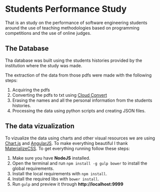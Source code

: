 Students Performance Study
==========================
That is an study on the performance of software engineering students around the use of teaching methodologies based on programming competitions and the use of online judges.

The Database
------------
Tha database was built using the students histories provided by the institution where the study was made.

The extraction of the data from those pdfs were made with the following steps:

1. Acquiring the pdfs
2. Converting the pdfs to txt using [Cloud Convert][1]
3. Erasing the names and all the personal information from the students histories.
4. Processing the data using python scripts and creating JSON files.

The data vizualization
----------------------
To vizualize the data using charts and other visual resources we are using [Chart.js][2] and [AngularJS][3]. To make everything beautiful I thank [MaterializeCSS][4].
To get everything running follow these steps:

1. Make sure you have **NodeJS** installed.
2. Open the terminal and run `npm install -g gulp bower` to install the global requirements.
3. Install the local requirements with `npm install`.
4. Install the required libs with `bower install`.
5. Run `gulp` and preview it through **http://localhost:9999**

[1]: https://cloudconvert.com/pdf-to-txt
[2]: http://www.chartjs.org
[3]: https://angularjs.org
[4]: http://materializecss.com